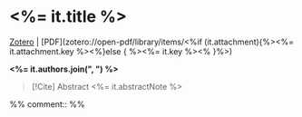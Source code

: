 # <%= it.title %>
[Zotero](<%= it.backlink %>)  | [PDF](zotero://open-pdf/library/items/<%if (it.attachment){%><%= it.attachment.key %><%}else { %><%= it.key %><% }%>)

**<%= it.authors.join(", ") %>**

> [!Cite] Abstract
> <%= it.abstractNote %>



%% comment:: %%

